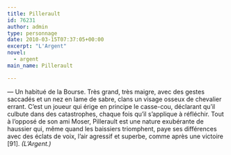 ```yaml
---
title: Pillerault
id: 76231
author: admin
type: personnage
date: 2010-03-15T07:37:05+00:00
excerpt: "L'Argent"
novel:
  - argent
main_name: Pillerault

---
```

— Un habitué de la Bourse. Très grand, très maigre, avec des gestes saccadés et un nez en lame de sabre, clans un visage osseux de chevalier errant. C&rsquo;est un joueur qui érige en principe le casse-cou, déclarant qu&rsquo;il culbute dans des catastrophes, chaque fois qu&rsquo;il s&rsquo;applique à réfléchir. Tout à l&rsquo;opposé de son ami Moser, Pillerault est une nature exubérante de haussier qui, même quand les baissiers triomphent, paye ses différences avec des éclats de voix, l&rsquo;air agressif et superbe, comme après une victoire [91]. _(L&rsquo;Argent.)_